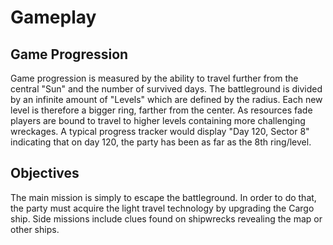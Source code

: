 # Gameplay

## Game Progression

Game progression is measured by the ability to travel further from the central "Sun" and the number of survived days. The battleground is divided by an infinite amount of "Levels" which are defined by the radius. Each new level is therefore a bigger ring, farther from the center.
As resources fade players are bound to travel to higher levels containing more challenging wreckages.
A typical progress tracker would display "Day 120, Sector 8" indicating that on day 120, the party has been as far as the 8th ring/level.

## Objectives

The main mission is simply to escape the battleground. In order to do that, the party must acquire the light travel technology by upgrading the Cargo ship.
Side missions include clues found on shipwrecks revealing the map or other ships.
